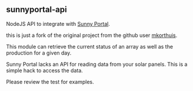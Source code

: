 sunnyportal-api
-------
NodeJS API to integrate with [Sunny Portal](https://www.sunnyportal.com/).

this is just a fork of the original project from the github user [mkorthuis](https://github.com/mkorthuis/sunnyportal-api).

This module can retrieve the current status of an array as well as the production for a given day.

Sunny Portal lacks an API for reading data from your solar panels. This is a simple hack to access the data.

Please review the test for examples.
